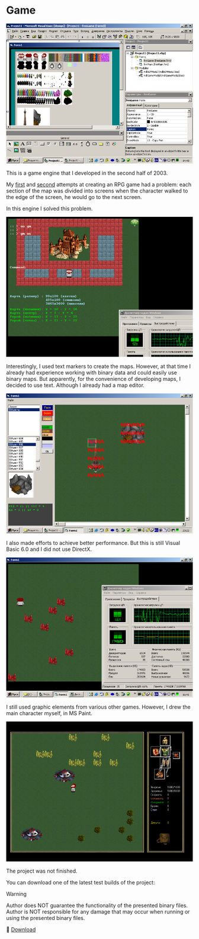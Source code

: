 # Game

![Developing](2003-12-14_14-41.png)

This is a game engine that I developed in the second half of 2003.

My [first](../../../2002/assets/jager3) and [second](../../../2002/assets/wid) attempts at creating an RPG game had a problem: each section of the map was divided into screens when the character walked to the edge of the screen, he would go to the next screen.

In this engine I solved this problem.

![Game](2003-12-14_23-16.png)

Interestingly, I used text markers to create the maps. However, at that time I already had experience working with binary data and could easily use binary maps. But apparently, for the convenience of developing maps, I decided to use text. Although I already had a map editor.

![Map editor](2003-12-14_23-22.png)

I also made efforts to achieve better performance. But this is still Visual Basic 6.0 and I did not use DirectX.

![Game](2003-12-14_16-41.png)

I still used graphic elements from various other games. However, I drew the main character myself, in MS Paint.

![Game](2003-12-16_14-07.png)

The project was not finished.

You can download one of the latest test builds of the project:

> [!WARNING]
> Author does NOT guarantee the functionality of the presented binary files.
> Author is NOT responsible for any damage that may occur when running or using the presented binary files.

:floppy_disk: [Download](Project1.zip)
